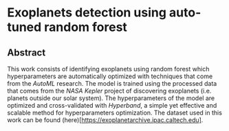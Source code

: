 # Exoplanets detection using auto-tuned random forest
## Abstract
This work consists of identifying exoplanets using random forest which hyperparameters are automatically optimized with techniques that come from the _AutoML_ research.
The model is trained using the processed data that comes from the _NASA Kepler_ project of discovering exoplanets (i.e. planets outside our solar system).
The hyperparameters of the model are optimized and cross-validated with _Hyperband_, a simple yet effective and scalable method for hyperparameters optimization.
The dataset used in this work can be found (here)[https://exoplanetarchive.ipac.caltech.edu].
